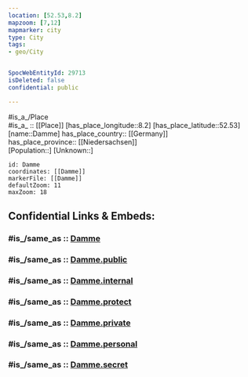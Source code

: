 ```yaml
---
location: [52.53,8.2] 
mapzoom: [7,12] 
mapmarker: city 
type: City
tags:
- geo/City


SpocWebEntityId: 29713
isDeleted: false
confidential: public

---
```

#is_a_/Place  
#is_a_ :: [[Place]] 
[has_place_longitude::8.2] 
[has_place_latitude::52.53] 
[name::Damme] 
has_place_country:: [[Germany]]  
has_place_province:: [[Niedersachsen]]  
[Population::] 
[Unknown::] 


```leaflet
id: Damme
coordinates: [[Damme]] 
markerFile: [[Damme]] 
defaultZoom: 11 
maxZoom: 18
```


## Confidential Links & Embeds: 

### #is_/same_as :: [Damme](/_Standards/Earth/Continent/Europe/Europe~Central/Germany/Germany~West/Niedersachsen/counties~Niedersachsen/Vechta/cities~Vechta/Damme.md) 

### #is_/same_as :: [Damme.public](/_public/Earth/Continent/Europe/Europe~Central/Germany/Germany~West/Niedersachsen/counties~Niedersachsen/Vechta/cities~Vechta/Damme.public.md) 

### #is_/same_as :: [Damme.internal](/_internal/Earth/Continent/Europe/Europe~Central/Germany/Germany~West/Niedersachsen/counties~Niedersachsen/Vechta/cities~Vechta/Damme.internal.md) 

### #is_/same_as :: [Damme.protect](/_protect/Earth/Continent/Europe/Europe~Central/Germany/Germany~West/Niedersachsen/counties~Niedersachsen/Vechta/cities~Vechta/Damme.protect.md) 

### #is_/same_as :: [Damme.private](/_private/Earth/Continent/Europe/Europe~Central/Germany/Germany~West/Niedersachsen/counties~Niedersachsen/Vechta/cities~Vechta/Damme.private.md) 

### #is_/same_as :: [Damme.personal](/_personal/Earth/Continent/Europe/Europe~Central/Germany/Germany~West/Niedersachsen/counties~Niedersachsen/Vechta/cities~Vechta/Damme.personal.md) 

### #is_/same_as :: [Damme.secret](/_secret/Earth/Continent/Europe/Europe~Central/Germany/Germany~West/Niedersachsen/counties~Niedersachsen/Vechta/cities~Vechta/Damme.secret.md)

